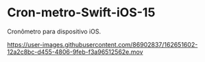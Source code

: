 # Cron-metro-Swift-iOS-15
Cronômetro para dispositivo iOS.


https://user-images.githubusercontent.com/86902837/162651602-12a2c8bc-d455-4806-9feb-f3a96512562e.mov

